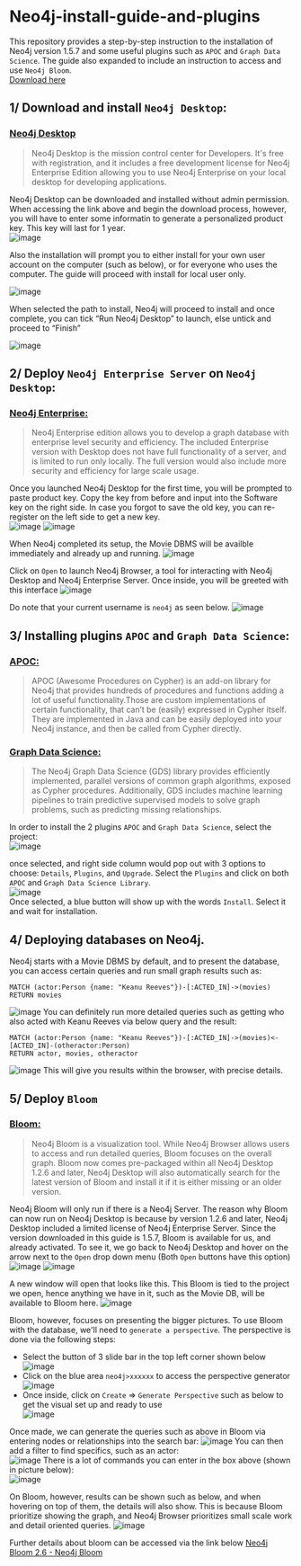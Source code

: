 # Neo4j-install-guide-and-plugins
This repository provides a step-by-step instruction to the installation of Neo4j version 1.5.7 and some useful plugins such as `APOC` and `Graph Data Science`. The guide also expanded to include an instruction to access and use `Neo4j Bloom`.  
[Download here](https://neo4j.com/download/)

## 1/ Download and install `Neo4j Desktop`: 
### [Neo4j Desktop](https://neo4j.com/docs/desktop-manual/current/)
> Neo4j Desktop is the mission control center for Developers. It's free with registration, and it includes a free development license for Neo4j Enterprise Edition allowing you to use Neo4j Enterprise on your local desktop for developing applications.  

Neo4j Desktop can be downloaded and installed without admin permission. When accessing the link above and begin the download process, however, you will have to enter some informatin to generate a personalized product key. This key will last for 1 year.  
![image](https://user-images.githubusercontent.com/60938608/217350562-14594681-b912-4cb6-b7ad-2082e3617a4a.png)
  
Also the installation will prompt you to either install for your own user account on the computer (such as below), or for everyone who uses the computer. The guide will proceed with install for local user only.  

![image](https://user-images.githubusercontent.com/60938608/217351282-5f736acd-8e19-4cf0-9ed1-257bca97e8ab.png)  

When selected the path to install, Neo4j will proceed to install and once complete, you can tick “Run Neo4j Desktop” to launch, else untick and proceed to “Finish”  

![image](https://user-images.githubusercontent.com/60938608/217351306-4e2b0bd4-9d4f-4bf8-a1cc-55b99fd8fbcd.png)

## 2/ Deploy `Neo4j Enterprise Server` on `Neo4j Desktop`: 
### [Neo4j Enterprise:](https://neo4j.com/product/neo4j-graph-database/)  

> Neo4j Enterprise edition allows you to develop a graph database with enterprise level security and efficiency. The included Enterprise version with Desktop does not have full functionality of a server, and is limited to run only locally. The full version would also include more security and efficiency for large scale usage.
  
Once you launched Neo4j Desktop for the first time, you will be prompted to paste product key. Copy the key from before and input into the Software key on the right side. In case you forgot to save the old key, you can re-register on the left side to get a new key.  
![image](https://user-images.githubusercontent.com/60938608/217351890-aa98d133-1bdb-4005-b6fa-dd0b7f50fdb9.png)
![image](https://user-images.githubusercontent.com/60938608/217350863-29211de0-c8df-47c0-81f1-b18804d0f98d.png)

When Neo4j completed its setup, the Movie DBMS will be availble immediately and already up and running. 
![image](https://user-images.githubusercontent.com/60938608/217351243-c87b0347-26b8-4baf-a157-03fca854ed4c.png)

Click on `Open` to launch Neo4j Browser, a tool for interacting with Neo4j Desktop and Neo4j Enterprise Server. 
Once inside, you will be greeted with this interface
![image](https://user-images.githubusercontent.com/60938608/217351213-bb7316f5-4172-480d-b430-59c4aea82c07.png)

Do note that your current username is `neo4j` as seen below.
![image](https://user-images.githubusercontent.com/60938608/217351021-47e61936-0d52-4e70-b655-ca4acf5165dd.png)

## 3/ Installing plugins `APOC` and `Graph Data Science`: 
### [APOC:](https://neo4j.com/labs/apoc/)
> APOC (Awesome Procedures on Cypher) is an add-on library for Neo4j that provides hundreds of procedures and functions adding a lot of useful functionality.Those are custom implementations of certain functionality, that can’t be (easily) expressed in Cypher itself. They are implemented in Java and can be easily deployed into your Neo4j instance, and then be called from Cypher directly.  

### [Graph Data Science:](https://neo4j.com/docs/graph-data-science/2.3/introduction/)
> The Neo4j Graph Data Science (GDS) library provides efficiently implemented, parallel versions of common graph algorithms, exposed as Cypher procedures. Additionally, GDS includes machine learning pipelines to train predictive supervised models to solve graph problems, such as predicting missing relationships.  

In order to install the 2 plugins `APOC` and `Graph Data Science`, select the project:  
![image](https://user-images.githubusercontent.com/60938608/217351972-21bd195c-7356-4757-9e09-17a54ef14d20.png)  

once selected, and right side column would pop out with 3 options to choose: `Details`, `Plugins`, and `Upgrade`. Select the `Plugins` and click on both `APOC` and `Graph Data Science Library`.   
![image](https://user-images.githubusercontent.com/60938608/217352202-01018d59-558a-419d-b0f9-05cf5a44404a.png)  
Once selected, a blue button will show up with the words `Install`. Select it and wait for installation.

## 4/ Deploying databases on Neo4j. 
Neo4j starts with a Movie DBMS by default, and to present the database, you can access certain queries and run small graph results such as:
```cypher
MATCH (actor:Person {name: "Keanu Reeves"})-[:ACTED_IN]->(movies) 
RETURN movies  
```
![image](https://user-images.githubusercontent.com/60938608/217309666-eb26aef4-417d-413c-a0c1-b3892913e9fa.png)
You can definitely run more detailed queries such as getting who also acted with Keanu Reeves via below query and the result:
```cypher 
MATCH (actor:Person {name: "Keanu Reeves"})-[:ACTED_IN]->(movies)<-[ACTED_IN]-(otheractor:Person) 
RETURN actor, movies, otheractor
```
![image](https://user-images.githubusercontent.com/60938608/217310716-b2496b48-ca39-43e4-b462-70c9cd962625.png)
This will give you results within the browser, with precise details.

## 5/ Deploy `Bloom`
### [Bloom:](https://neo4j.com/docs/bloom-user-guide/current/)
> Neo4j Bloom is a visualization tool. While Neo4j Browser allows users to access and run detailed queries, Bloom focuses on the overall graph. Bloom now comes pre-packaged within all Neo4j Desktop 1.2.6 and later, Neo4j Desktop will also automatically search for the latest version of Bloom and install it if it is either missing or an older version.  

Neo4j Bloom will only run if there is a Neo4j Server. The reason why Bloom can now run on Neo4j Desktop is because by version 1.2.6 and later, Neo4j Desktop included a limited license of Neo4j Enterprise Server. Since the version downloaded in this guide is 1.5.7, Bloom is available for us, and already activated. To see it, we go back to Neo4j Desktop and hover on the arrow next to the `Open` drop down menu (Both `Open` buttons have this option)
![image](https://user-images.githubusercontent.com/60938608/217306917-43466976-5861-495e-bb98-7ebf80b81a24.png)
![image](https://user-images.githubusercontent.com/60938608/217306952-e68dcd7a-c863-4e8e-936c-9f804a8ff8b4.png)

A new window will open that looks like this. This Bloom is tied to the project we open, hence anything we have in it, such as the Movie DB, will be available to Bloom here. 
![image](https://user-images.githubusercontent.com/60938608/217307061-7789f9c7-5e84-4488-9b56-e4bb5ae3a7b6.png)

Bloom, however, focuses on presenting the bigger pictures. To use Bloom with the database, we'll need to `generate a perspective`. The perspective is done via the following steps:
- Select the button of 3 slide bar in the top left corner shown below  
![image](https://user-images.githubusercontent.com/60938608/217314927-c6fea2d2-18fa-44b5-8dd7-812c93c7de79.png)  
- Click on the blue area `neo4j>xxxxxx` to access the perspective generator
![image](https://user-images.githubusercontent.com/60938608/217314861-a71eb91d-448c-48c5-94ca-2e4b38b83025.png)  
- Once inside, click on `Create` => `Generate Perspective` such as below to get the visual set up and ready to use  
![image](https://user-images.githubusercontent.com/60938608/217313349-079ae38e-5755-47a1-b983-73f46488c761.png)  

Once made, we can generate the queries such as above in Bloom via entering nodes or relationships into the search bar:
![image](https://user-images.githubusercontent.com/60938608/217313453-f790f7b2-b25b-40d3-a6d3-865219ff53da.png)
You can then add a filter to find specifics, such as an actor:  
![image](https://user-images.githubusercontent.com/60938608/217313619-9cadecb6-587b-4df8-a120-5e3b40218d52.png)
There is a lot of commands you can enter in the box above (shown in picture below):  
![image](https://user-images.githubusercontent.com/60938608/217308243-1c138dd4-88aa-4df1-8d23-b7b20534eb3d.png)

On Bloom, however, results can be shown such as below, and when hovering on top of them, the details will also show. This is because Bloom prioritize showing the graph, and Neo4j Browser prioritizes small scale work and detail oriented queries.
![image](https://user-images.githubusercontent.com/60938608/217315006-11e0efa3-f6b6-47a2-8a0f-ce6551741854.png)

Further details about bloom can be accessed via the link below
[Neo4j Bloom 2.6 - Neo4j Bloom](https://neo4j.com/docs/bloom-user-guide/current/)
